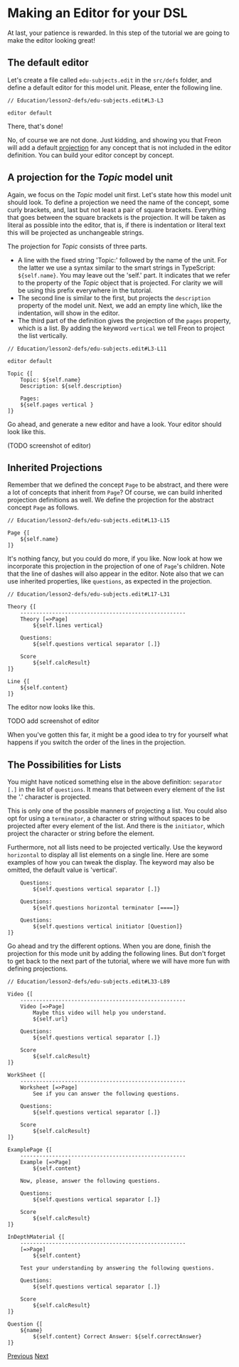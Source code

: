 # Making an Editor for your DSL

At last, your patience is rewarded. In this step of the tutorial we are going to make the editor looking great!

## The default editor

Let's create a file called `edu-subjects.edit` in the `src/defs` folder,
and define a default editor for this model unit. Please, enter the following line.

```text
// Education/lesson2-defs/edu-subjects.edit#L3-L3

editor default
```

There, that's done!

No, of course we are not done. Just kidding, and showing you that Freon will add a default [projection](Documentation/Editor/Projections) for any concept that is not
included in the editor definition. You can build your editor concept by concept.

## A projection for the _Topic_ model unit

Again, we focus on the _Topic_ model unit first. Let's state how this model unit should look. To define a projection
we need the name of the concept, some curly brackets, and, last but not least a pair of square brackets. Everything
that goes between the square brackets is the projection. It will be taken as literal as possible into the editor, that is,
if there is indentation or literal text this will be projected as unchangeable strings.

The projection for _Topic_ consists of three parts.

- A line with the fixed
  string 'Topic:' followed by the name of the unit. For the latter we use a syntax similar to the smart
  strings in TypeScript: `${self.name}`. You may leave out the 'self.' part. It indicates that we refer to the property of the _Topic_ object
  that is projected. For clarity we will be using this prefix everywhere in the tutorial.
- The second line is similar to the first, but projects the `description` property of the model unit. Next, we add an empty line
  which, like the indentation, will show in the editor.
- The third part of the definition gives the projection of the `pages` property, which is a list. By adding the keyword `vertical`
  we tell Freon to project the list vertically.

```text
// Education/lesson2-defs/edu-subjects.edit#L3-L11

editor default

Topic {[
    Topic: ${self.name}
    Description: ${self.description}

    Pages:
    ${self.pages vertical }
]}
```

Go ahead, and generate a new editor and have a look. Your editor should look like this.

(TODO screenshot of editor)

## Inherited Projections

Remember that we defined the concept `Page` to be abstract, and there were a lot of concepts that inherit from `Page`? Of course,
we can build inherited projection definitions as well. We define the projection for the abstract concept `Page` as follows.

```text
// Education/lesson2-defs/edu-subjects.edit#L13-L15

Page {[
    ${self.name}
]}
```

It's nothing fancy, but you could do more, if you like. Now look at how we incorporate this projection in the projection of one of `Page`'s children.
Note that the line of dashes will also appear in the editor. Note also that we can use inherited properties, like `questions`, as expected in the projection.

```text
// Education/lesson2-defs/edu-subjects.edit#L17-L31

Theory {[
    ----------------------------------------------------
    Theory [=>Page]
        ${self.lines vertical}

    Questions:
        ${self.questions vertical separator [.]}

    Score
        ${self.calcResult}
]}

Line {[
    ${self.content}
]}
```

The editor now looks like this.

TODO add screenshot of editor

When you've gotten this far, it might be a good idea to try for yourself what
happens if you switch the order of the lines in the projection.

## The Possibilities for Lists

You might have noticed something else in the above definition: `separator [.]` in the list of `questions`. It means that
between every element of the list the '.' character is projected.

This is only one of the possible manners of projecting a list. You could also opt for using a `terminator`, a character
or string without spaces to be projected after every element of the list. And there is the `initiator`, which project
the character or string before the element.

Furthermore, not all lists need to be projected vertically. Use the keyword `horizontal` to display all list elements on a single line.
Here are some examples of how you can tweak the display. The keyword may also be omitted, the default value is 'vertical'.

```text
    Questions:
        ${self.questions vertical separator [.]}

    Questions:
        ${self.questions horizontal terminator [====]}

    Questions:
        ${self.questions vertical initiator [Question]}
]}
```

Go ahead and try the different options. When you are done, finish the projection for this mode unit by adding the following lines.
But don't forget to get back to the next part of the tutorial, where we will have more fun with defining projections.

```text
// Education/lesson2-defs/edu-subjects.edit#L33-L89

Video {[
    ----------------------------------------------------
    Video [=>Page]
        Maybe this video will help you understand.
        ${self.url}

    Questions:
        ${self.questions vertical separator [.]}

    Score
        ${self.calcResult}
]}

WorkSheet {[
    ----------------------------------------------------
    Worksheet [=>Page]
        See if you can answer the following questions.

    Questions:
        ${self.questions vertical separator [.]}

    Score
        ${self.calcResult}
]}

ExamplePage {[
    ----------------------------------------------------
    Example [=>Page]
        ${self.content}

    Now, please, answer the following questions.

    Questions:
        ${self.questions vertical separator [.]}

    Score
        ${self.calcResult}
]}

InDepthMaterial {[
    ----------------------------------------------------
    [=>Page]
        ${self.content}

    Test your understanding by answering the following questions.

    Questions:
        ${self.questions vertical separator [.]}

    Score
        ${self.calcResult}
]}

Question {[
    ${name}
        ${self.content} Correct Answer: ${self.correctAnswer}
]}
```

[Previous](/Tutorial/Creating_your_Metamodel)
[Next](/Tutorial/More_Fun_with_Projections)
